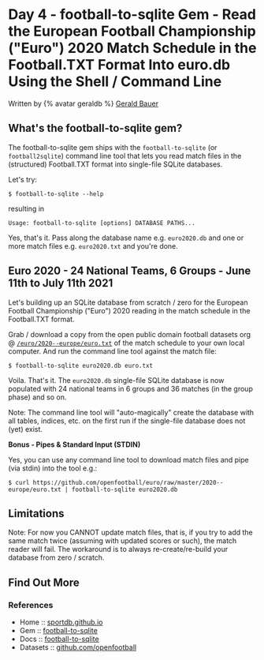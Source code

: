 # Day 4 - football-to-sqlite Gem - Read the European Football Championship ("Euro") 2020 Match Schedule in the Football.TXT Format Into euro.db Using the Shell / Command Line


Written by {% avatar geraldb %} [Gerald Bauer](https://github.com/geraldb)



## What's the football-to-sqlite gem?

The football-to-sqlite gem ships with the `football-to-sqlite` (or `football2sqlite`)
command line tool that lets you
read match files in the (structured) Football.TXT format
into single-file SQLite databases.



Let's try:

```
$ football-to-sqlite --help
```

resulting in

```
Usage: football-to-sqlite [options] DATABASE PATHS...
```


Yes, that's it.
Pass along the database name e.g. `euro2020.db`
and one or more match files e.g. `euro2020.txt`
and you're done.



## Euro 2020 - 24 National Teams, 6 Groups - June 11th to July 11th 2021


Let's building up an SQLite database from scratch / zero
for the
European Football Championship ("Euro") 2020
reading in the match schedule in the Football.TXT format.


Grab / download a copy from the
open public domain football datasets org
@
[`/euro/2020--europe/euro.txt`](https://github.com/openfootball/euro/raw/master/2020--europe/euro.txt) of the match schedule to your own local computer.
And run the command line tool against the match file:

```
$ football-to-sqlite euro2020.db euro.txt
```

Voila. That's it.  The `euro2020.db` single-file SQLite database is now
populated with 24 national teams in 6 groups and 36 matches (in the group phase)
and so on.


Note: The command line tool will "auto-magically" create
the database with all tables, indices, etc. on the first run if the single-file database
does not (yet) exist.



**Bonus - Pipes & Standard Input (STDIN)**

Yes, you can use any command line tool to download match files and pipe (via stdin) into the tool e.g.:

```
$ curl https://github.com/openfootball/euro/raw/master/2020--europe/euro.txt | football-to-sqlite euro2020.db
```


## Limitations

Note: For now you CANNOT update match files, that is,
if you try to add the same match twice (assuming with updated scores or such), the match reader will fail.
The workaround is to always re-create/re-build your database from zero / scratch.





## Find Out More

### References

- Home     :: [sportdb.github.io](http://sportdb.github.io)
- Gem      :: [football-to-sqlite](https://rubygems.org/gems/football-to-sqlite)
- Docs     :: [football-to-sqlite](http://rubydoc.info/gems/football-to-sqlite)
- Datasets  :: [github.com/openfootball](https://github.com/openfootball)

